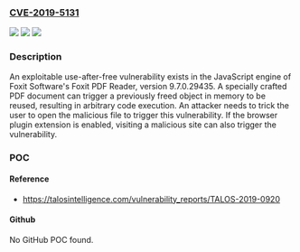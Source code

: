 ### [CVE-2019-5131](https://cve.mitre.org/cgi-bin/cvename.cgi?name=CVE-2019-5131)
![](https://img.shields.io/static/v1?label=Product&message=Foxit&color=blue)
![](https://img.shields.io/static/v1?label=Version&message=n%2Fa&color=blue)
![](https://img.shields.io/static/v1?label=Vulnerability&message=use-after-free&color=brighgreen)

### Description

An exploitable use-after-free vulnerability exists in the JavaScript engine of Foxit Software's Foxit PDF Reader, version 9.7.0.29435. A specially crafted PDF document can trigger a previously freed object in memory to be reused, resulting in arbitrary code execution. An attacker needs to trick the user to open the malicious file to trigger this vulnerability. If the browser plugin extension is enabled, visiting a malicious site can also trigger the vulnerability.

### POC

#### Reference
- https://talosintelligence.com/vulnerability_reports/TALOS-2019-0920

#### Github
No GitHub POC found.

